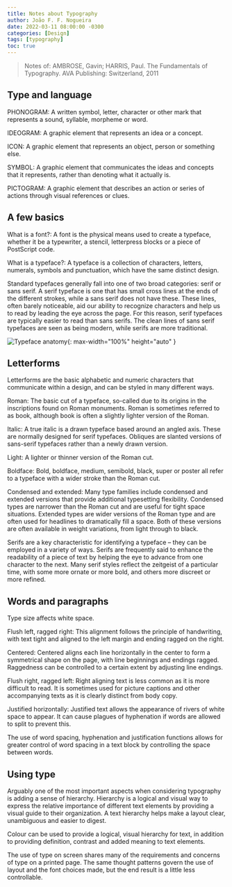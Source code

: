 ```yaml
---
title: Notes about Typography
author: João F. F. Nogueira
date: 2022-03-11 08:00:00 -0300
categories: [Design]
tags: [typography]
toc: true
---
```


> Notes of: AMBROSE, Gavin; HARRIS, Paul. The Fundamentals of Typography. AVA Publishing: Switzerland, 2011

## Type and language

PHONOGRAM: A written symbol, letter, character or other mark that represents a sound, syllable, morpheme or word.

IDEOGRAM: A graphic element that represents an idea or a concept.

ICON: A graphic element that represents an object, person or something else.

SYMBOL: A graphic element that communicates the ideas and concepts that it represents, rather than denoting what it actually is.

PICTOGRAM: A graphic element that describes an action or series of actions through visual references or clues.

## A few basics

What is a font?: A font is the physical means used to create a typeface, whether it be a typewriter, a stencil, letterpress blocks or a piece of PostScript code.

What is a typeface?: A typeface is a collection of characters, letters, numerals, symbols and punctuation, which have the same distinct design. 

Standard typefaces generally fall into one of two broad categories: serif or sans serif. A serif typeface is one that has small cross lines at the ends of the different strokes, while a sans serif does not have these. These lines, often barely noticeable, aid our ability to recognize characters and help us to read by leading the eye across the page. For this reason, serif typefaces are typically easier to read than sans serifs. The clean lines of sans serif typefaces are seen as being modern, while serifs are more traditional.

![Typeface anatomy](/posts/2022-03-11-1.png){: max-width="100%" height="auto" }

## Letterforms

Letterforms are the basic alphabetic and numeric characters that communicate within a design, and can be styled in many different ways.

Roman: The basic cut of a typeface, so-called due to its origins in the inscriptions found on Roman monuments. Roman is sometimes referred to as book, although book is often a slightly lighter version of the Roman.

Italic: A true italic is a drawn typeface based around an angled axis. These are normally designed for serif typefaces. Obliques are slanted versions of sans-serif typefaces rather than a newly drawn version.

Light: A lighter or thinner version of the Roman cut.

Boldface: Bold, boldface, medium, semibold, black, super or poster all refer to a typeface with a wider stroke than the Roman cut.

Condensed and extended: Many type families include condensed and extended versions that provide additional typesetting flexibility. Condensed types are narrower than the Roman cut and are useful for tight space situations. Extended types are wider versions of the Roman type and are often used for headlines to dramatically fill a space. Both of these versions are often available in weight variations, from light through to black.

Serifs are a key characteristic for identifying a typeface – they can be employed in a variety of ways. Serifs are frequently said to enhance the readability of a piece of text by helping the eye to advance from one character to the next. Many serif styles reflect the zeitgeist of a particular time, with some more ornate or more bold, and others more discreet or more refined.

## Words and paragraphs

Type size affects white space.

Flush left, ragged right: This alignment follows the principle of handwriting, with text tight and aligned to the left margin and ending ragged on the right.

Centered: Centered aligns each line horizontally in the center to form a symmetrical shape on the page, with line beginnings and endings ragged. Raggedness can be controlled to a certain extent by adjusting line endings.

Flush right, ragged left: Right aligning text is less common as it is more difficult to read. It is sometimes used for picture captions and other accompanying texts as it is clearly distinct from body copy.

Justified horizontally: Justified text allows the appearance of rivers of white space to appear. It can cause plagues of hyphenation if words are allowed to split to prevent this.

The use of word spacing, hyphenation and justification functions allows for greater control of word spacing in a text block by controlling the space between words.

## Using type

Arguably one of the most important aspects when considering typography is adding a sense of hierarchy. Hierarchy is a logical and visual way to express the relative importance of different text elements by providing a visual guide to their organization. A text hierarchy helps make a layout clear, unambiguous and easier to digest.

Colour can be used to provide a logical, visual hierarchy for text, in addition to providing definition, contrast and added meaning to text elements.

The use of type on screen shares many of the requirements and concerns of type on a printed page. The same thought patterns govern the use of layout and the font choices made, but the end result is a little less controllable.
